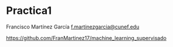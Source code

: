 # Practica1

Francisco Martínez García
f.martinezgarcia@cunef.edu

https://github.com/FranMartinez17/machine_learning_supervisado
